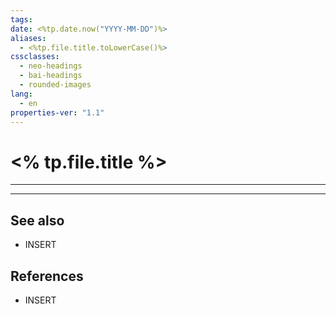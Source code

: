 ```yaml
---
tags: 
date: <%tp.date.now("YYYY-MM-DD")%>
aliases:
  - <%tp.file.title.toLowerCase()%>
cssclasses:
  - neo-headings
  - bai-headings
  - rounded-images
lang:
  - en
properties-ver: "1.1"
---
```

# <% tp.file.title %>

***




***
## See also
- INSERT
## References
- INSERT